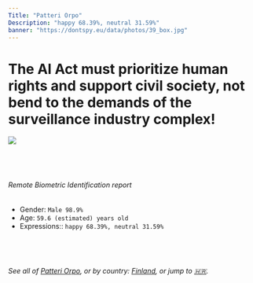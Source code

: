 ```yaml
---
Title: "Patteri Orpo"
Description: "happy 68.39%, neutral 31.59%"
banner: "https://dontspy.eu/data/photos/39_box.jpg"
---
```


# The AI Act must prioritize human rights and support civil society, not bend to the demands of the surveillance industry complex!

<link rel="stylesheet" type="text/css" href="/css/blog.css" />

<div class="is-fake" hidden>

_This image is **clearly fake**_, yet we [continue to collect them because the AI Act negotiations](/blog/why-deepfake/) are heading in a direction that will only make people's lives more complicated. For a more in-depth explanation, read: [Double threat: why losing the battle against Face Biometrics would fuel the proliferation of deepfakes](/blog/the-dual-threat-how-losing-the-biometric-battle-fuels-deepfake-proliferation/).


</div>

<!-- <img src="https://dontspy.eu/data/photos/54_box.jpg" /> -->
<img src="https://dontspy.eu/data/photos/39_box.jpg" />

## <br>

###### Remote Biometric Identification report

* <span class="label">Gender:</span> `Male 98.9%`
* <span class="label">Age:</span> `59.6 (estimated) years old`
* <span class="label">Expressions::</span> `happy 68.39%, neutral 31.59%`

## <br>

###### See all of [Patteri Orpo](/policymaker#Patteri%20Orpo), or by country: [Finland](/country#Finland), or jump to [🇭🇷](/x/22).

## <br>
